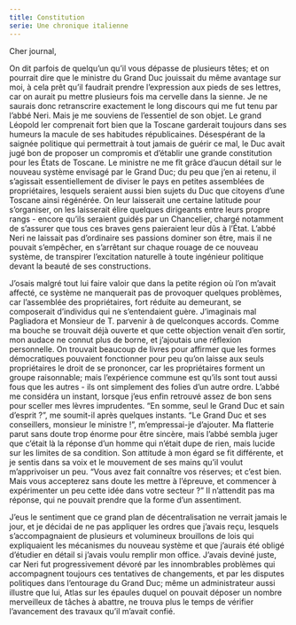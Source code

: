 ```yaml
---
title: Constitution
serie: Une chronique italienne
---
```


Cher journal,

On dit parfois de quelqu’un qu’il vous dépasse de plusieurs têtes; et on
pourrait dire que le ministre du Grand Duc jouissait du même avantage sur moi,
à cela prêt qu’il faudrait prendre l’expression aux pieds de ses lettres, car
on aurait pu mettre plusieurs fois ma cervelle dans la sienne. Je ne saurais
donc retranscrire exactement le long discours qui me fut tenu par l’abbé Neri.
Mais je me souviens de l’essentiel de son objet. Le grand Léopold Ier
comprenait fort bien que la Toscane garderait toujours dans ses humeurs la
macule de ses habitudes républicaines. Désespérant de la saignée politique qui
permettrait à tout jamais de guérir ce mal, le Duc avait jugé bon de proposer
un compromis et d’établir une grande constitution pour les États de Toscane. Le
ministre ne me fît grâce d’aucun détail sur le nouveau système envisagé par le
Grand Duc; du peu que j’en ai retenu, il s’agissait essentiellement de diviser
le pays en petites assemblées de propriétaires, lesquels seraient aussi bien
sujets du Duc que citoyens d’une Toscane ainsi régénérée. On leur laisserait
une certaine latitude pour s’organiser, on les laisserait élire quelques
dirigeants entre leurs propre rangs - encore qu’ils seraient guidés par un
Chancelier, chargé notamment de s’assurer que tous ces braves gens paieraient
leur dûs à l’État. L’abbé Neri ne laissait pas d’ordinaire ses passions dominer
son être, mais il ne pouvait s’empêcher, en s’arrêtant sur chaque rouage de ce
nouveau système, de transpirer l’excitation naturelle à toute ingénieur
politique devant la beauté de ses constructions.

J’osais malgré tout lui faire valoir que dans la petite région où l’on m’avait
affecté, ce système ne manquerait pas de provoquer quelques problèmes, car
l’assemblée des propriétaires, fort réduite au demeurant, se composerait
d’individus qui ne s’entendaient guère. J’imaginais mal Pagliadora et Monsieur
de T. parvenir à de quelconques accords. Comme ma bouche se trouvait déjà
ouverte et que cette objection venait d’en sortir, mon audace ne connut plus de
borne, et j’ajoutais une réflexion personnelle. On trouvait beaucoup de livres
pour affirmer que les formes démocratiques pouvaient fonctionner pour peu qu’on
laisse aux seuls propriétaires le droit de se prononcer, car les propriétaires
forment un groupe raisonnable; mais l’expérience commune est qu’ils sont tout
aussi fous que les autres - ils ont simplement des folies d’un autre ordre.
L’abbé me considéra un instant, lorsque j’eus enfin retrouvé assez de bon sens
pour sceller mes lèvres imprudentes. “En somme, seul le Grand Duc et sain
d’esprit ?”, me soumit-il après quelques instants. “Le Grand Duc et ses
conseillers, monsieur le ministre !”, m’empressai-je d’ajouter. Ma flatterie
parut sans doute trop énorme pour être sincère, mais l’abbé sembla juger que
c’était là la réponse d’un homme qui n’était dupe de rien, mais lucide sur les
limites de sa condition. Son attitude à mon égard se fit différente, et je
sentis dans sa voix et le mouvement de ses mains qu’il voulut m’apprivoiser un
peu. “Vous avez fait connaître vos réserves; et c’est bien. Mais vous
accepterez sans doute les mettre à l’épreuve, et commencer à expérimenter un
peu cette idée dans votre secteur ?” Il n’attendit pas ma réponse, qui ne
pouvait prendre que la forme d’un assentiment.

J’eus le sentiment que ce grand plan de décentralisation ne verrait jamais le
jour, et je décidai de ne pas appliquer les ordres que j’avais reçu, lesquels
s’accompagnaient de plusieurs et volumineux brouillons de lois qui expliquaient
les mécanismes du nouveau système et que j’aurais été obligé d’étudier en
détail si j’avais voulu remplir mon office. J’avais deviné juste, car Neri fut
progressivement dévoré par les innombrables problèmes qui accompagnent toujours
ces tentatives de changements, et par les disputes politiques dans l’entourage
du Grand Duc; même un administrateur aussi illustre que lui, Atlas sur les
épaules duquel on pouvait déposer un nombre merveilleux de tâches à abattre, ne
trouva plus le temps de vérifier l’avancement des travaux qu’il m’avait confié.
